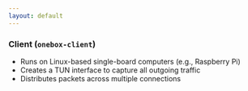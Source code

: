 ```yaml
---
layout: default
---
```


### Client (`onebox-client`)
- Runs on Linux-based single-board computers (e.g., Raspberry Pi)
- Creates a TUN interface to capture all outgoing traffic
- Distributes packets across multiple connections
